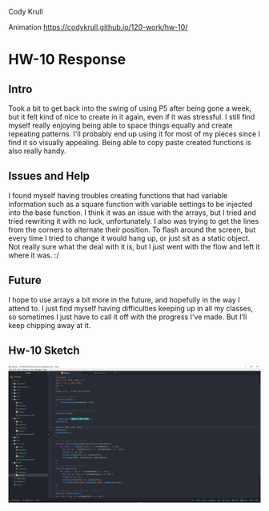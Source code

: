 Cody Krull


Animation https://codykrull.github.io/120-work/hw-10/
# HW-10 Response

## Intro
Took a bit to get back into the swing of using P5 after being gone a week, but it felt kind of nice to create in it again, even if it was stressful. I still find myself really enjoying being able to space things equally and create repeating patterns. I'll probably end up using it for most of my pieces since I find it so visually appealing. Being able to copy paste created functions is also really handy.


## Issues and Help
I found myself having troubles creating functions that had variable information such as a square function with variable settings to be injected into the base function. I think it was an issue with the arrays, but I tried and tried rewriting it with no luck, unfortunately. I also was trying to get the lines from the corners to alternate their position. To flash around the screen, but every time I tried to change it would hang up, or just sit as a static object. Not really sure what the deal with it is, but I just went with the flow and left it where it was. :/


## Future
I hope to use arrays a bit more in the future, and hopefully in the way I attend to. I just find myself having difficulties keeping up in all my classes, so sometimes I just have to call it off with the progress I've made. But I'll keep chipping away at it.


## Hw-10 Sketch
![Hw-10 sketch screenshot](/hw-10/SketchCapturehw10.JPG)
